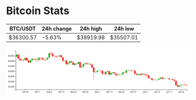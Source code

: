 # Bitcoin Stats

BTC/USDT|24h change|24h high|24h low|
|---|---|---|---|
|$36300.57|-5.63%|$38919.98|$35507.01|

<img src="./chart.svg">
